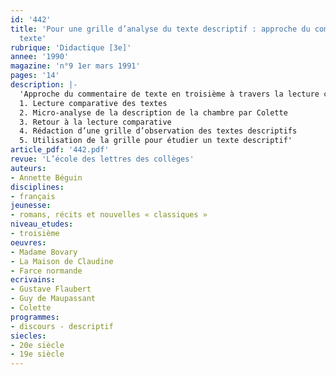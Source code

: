 ```yaml
---
id: '442'
title: 'Pour une grille d’analyse du texte descriptif : approche du commentaire de
  texte'
rubrique: 'Didactique [3e]'
annee: '1990'
magazine: 'n°9 1er mars 1991'
pages: '14'
description: |-
  'Approche du commentaire de texte en troisième à travers la lecture comparative de trois extraits d’œuvres : « Farce normande » tiré des « Contes de la bécasse », de Maupassant ; « La noce », extrait de « La Maison de Claudine », de Colette ; et « La Noce d’Emma Bovary », extrait du chapitre 4 de « Madame Bovary », de Flaubert…
  1. Lecture comparative des textes
  2. Micro-analyse de la description de la chambre par Colette
  3. Retour à la lecture comparative
  4. Rédaction d’une grille d’observation des textes descriptifs
  5. Utilisation de la grille pour étudier un texte descriptif'
article_pdf: '442.pdf'
revue: 'L’école des lettres des collèges'
auteurs:
- Annette Béguin
disciplines:
- français
jeunesse:
- romans, récits et nouvelles « classiques »
niveau_etudes:
- troisième
oeuvres:
- Madame Bovary
- La Maison de Claudine
- Farce normande
ecrivains:
- Gustave Flaubert
- Guy de Maupassant
- Colette
programmes:
- discours - descriptif
siecles:
- 20e siècle
- 19e siècle
---
```

